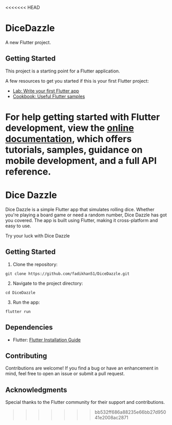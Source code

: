 <<<<<<< HEAD
# DiceDazzle

A new Flutter project.

## Getting Started

This project is a starting point for a Flutter application.

A few resources to get you started if this is your first Flutter project:

- [Lab: Write your first Flutter app](https://docs.flutter.dev/get-started/codelab)
- [Cookbook: Useful Flutter samples](https://docs.flutter.dev/cookbook)

For help getting started with Flutter development, view the
[online documentation](https://docs.flutter.dev/), which offers tutorials,
samples, guidance on mobile development, and a full API reference.
=======
<!DOCTYPE html>
<html lang="en">
<head>
    <meta charset="UTF-8">
    <meta name="viewport" content="width=device-width, initial-scale=1.0">
</head>
<body>

<h1>Dice Dazzle</h1>

<p>Dice Dazzle is a simple Flutter app that simulates rolling dice. Whether you're playing a board game or need a random number, Dice Dazzle has got you covered. The app is built using Flutter, making it cross-platform and easy to use.</p>

<p>Try your luck with Dice Dazzle</p>


<h2>Getting Started</h2>

<ol>
    <li>Clone the repository:</li>
</ol>

<pre><code>git clone https://github.com/fadikhan51/DiceDazzle.git
</code></pre>

<ol start="2">
    <li>Navigate to the project directory:</li>
</ol>

<pre><code>cd DiceDazzle
</code></pre>

<ol start="3">
    <li>Run the app:</li>
</ol>

<pre><code>flutter run
</code></pre>

<h2>Dependencies</h2>

<ul>
    <li>Flutter: <a href="https://flutter.dev/docs/get-started/install">Flutter Installation Guide</a></li>
</ul>

<h2>Contributing</h2>

<p>Contributions are welcome! If you find a bug or have an enhancement in mind, feel free to open an issue or submit a pull request.</p>


<h2>Acknowledgments</h2>

<p>Special thanks to the Flutter community for their support and contributions.</p>

</body>
</html>

>>>>>>> bb532ff686a88235e66bb27d95041e2008ac2871
